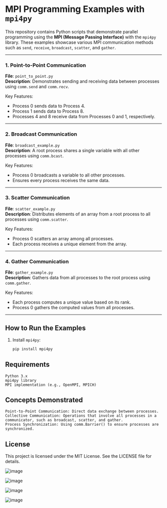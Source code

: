 # MPI Programming Examples with `mpi4py`

This repository contains Python scripts that demonstrate parallel programming using the **MPI (Message Passing Interface)** with the `mpi4py` library. These examples showcase various MPI communication methods such as `send`, `receive`, `broadcast`, `scatter`, and `gather`.

---

### 1. Point-to-Point Communication

**File**: `point_to_point.py`  
**Description**: Demonstrates sending and receiving data between processes using `comm.send` and `comm.recv`.

Key Features:
- Process 0 sends data to Process 4.
- Process 1 sends data to Process 8.
- Processes 4 and 8 receive data from Processes 0 and 1, respectively.

---

### 2. Broadcast Communication

**File**: `broadcast_example.py`  
**Description**: A root process shares a single variable with all other processes using `comm.bcast`.

Key Features:
- Process 0 broadcasts a variable to all other processes.
- Ensures every process receives the same data.

---

### 3. Scatter Communication

**File**: `scatter_example.py`  
**Description**: Distributes elements of an array from a root process to all processes using `comm.scatter`.

Key Features:
- Process 0 scatters an array among all processes.
- Each process receives a unique element from the array.

---

### 4. Gather Communication

**File**: `gather_example.py`  
**Description**: Gathers data from all processes to the root process using `comm.gather`.

Key Features:
- Each process computes a unique value based on its rank.
- Process 0 gathers the computed values from all processes.

---

## How to Run the Examples

1. Install `mpi4py`:
   ```bash
   pip install mpi4py


## Requirements

    Python 3.x
    mpi4py library
    MPI implementation (e.g., OpenMPI, MPICH)

## Concepts Demonstrated

    Point-to-Point Communication: Direct data exchange between processes.
    Collective Communication: Operations that involve all processes in a communicator, such as broadcast, scatter, and gather.
    Process Synchronization: Using comm.Barrier() to ensure processes are synchronized.

## License

This project is licensed under the MIT License. See the LICENSE file for details.






![image](https://github.com/user-attachments/assets/f4a4b69f-b979-433f-9b44-2bf81548a1fc)

![image](https://github.com/user-attachments/assets/1050968d-9b8f-4d9b-9527-f96e4a54fd07)

![image](https://github.com/user-attachments/assets/bf8f7dd3-a967-45b2-9771-e2451de4bc38)

![image](https://github.com/user-attachments/assets/c8ced7c9-4aa5-4750-bbce-794db4788611)
